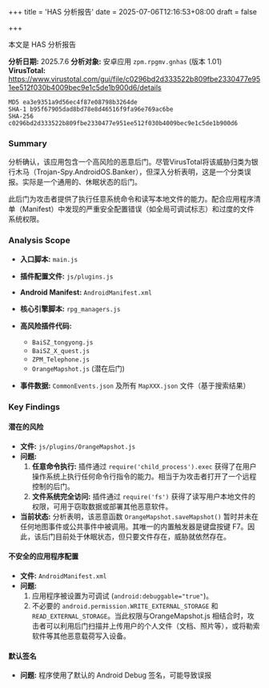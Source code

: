 +++
title = 'HAS 分析报告'
date = 2025-07-06T12:16:53+08:00
draft = false

+++

本文是 HAS 分析报告

<!--more-->

**分析日期:** 2025.7.6
**分析对象:** 安卓应用 `zpm.rpgmv.gnhas` (版本 1.01) 
**VirusTotal:** https://www.virustotal.com/gui/file/c0296bd2d333522b809fbe2330477e951ee512f030b4009bec9e1c5de1b900d6/details

```
MD5 ea3e9351a9d56ec4f87e08798b3264de
SHA-1 b95f67905dad8bd78e8d46516f9fa96e769ac6be
SHA-256 c0296bd2d333522b809fbe2330477e951ee512f030b4009bec9e1c5de1b900d6
```

### Summary

分析确认，该应用包含一个高风险的恶意后门。尽管VirusTotal将该威胁归类为银行木马（Trojan-Spy.AndroidOS.Banker），但深入分析表明，这是一个分类误报。实际是一个通用的、休眠状态的后门。

此后门为攻击者提供了执行任意系统命令和读写本地文件的能力。配合应用程序清单（Manifest）中发现的严重安全配置错误（如全局可调试标志）和过度的文件系统权限。

### Analysis Scope

* **入口脚本:** `main.js`

* **插件配置文件:** `js/plugins.js`

* **Android Manifest:** `AndroidManifest.xml`

* **核心引擎脚本:** `rpg_managers.js`

*   **高风险插件代码:**
    *   `BaiSZ_tongyong.js`
    *   `BaiSZ_X_quest.js`
    *   `ZPM_Telephone.js`
    *   `OrangeMapshot.js` (潜在后门)
    
* **事件数据:** `CommonEvents.json` 及所有 `MapXXX.json` 文件（基于搜索结果）

### Key Findings

#### 潜在的风险

*   **文件:** `js/plugins/OrangeMapshot.js`
*   **问题:**
    1.  **任意命令执行:** 插件通过 `require('child_process').exec` 获得了在用户操作系统上执行任何命令行指令的能力。相当于为攻击者打开了一个远程控制的后门。
    2.  **文件系统完全访问:** 插件通过 `require('fs')` 获得了读写用户本地文件的权限，可用于窃取数据或部署其他恶意软件。
*   **当前状态:** 分析表明，该恶意函数 `OrangeMapshot.saveMapshot()` 暂时并未在任何地图事件或公共事件中被调用。其唯一的内置触发器是键盘按键 F7。因此，该后门目前处于休眠状态，但只要文件存在，威胁就依然存在。

#### 不安全的应用程序配置

*   **文件:** `AndroidManifest.xml`
*   **问题:** 
    1. 应用程序被设置为可调试 (`android:debuggable="true"`)。
    2. 不必要的 `android.permission.WRITE_EXTERNAL_STORAGE` 和 `READ_EXTERNAL_STORAGE`。当此权限与OrangeMapshot.js 相结合时，攻击者可以利用后门扫描并上传用户的个人文件（文档、照片等），或将勒索软件等其他恶意载荷写入设备。

#### 默认签名

- **问题:** 程序使用了默认的 Android Debug 签名，可能导致误报